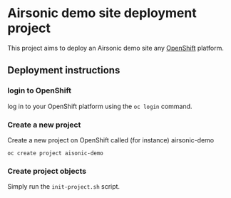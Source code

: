 # Airsonic demo site deployment project

This project aims to deploy an Airsonic demo site any [OpenShift](https://www.openshift.org/) platform.

## Deployment instructions

### login to OpenShift

log in to your OpenShift platform using the `oc login` command. 

### Create a new project

Create a new project on OpenShift called (for instance) airsonic-demo

`oc create project aisonic-demo`

### Create project objects

Simply run the `init-project.sh` script. 


